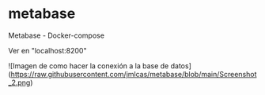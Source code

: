 # metabase
Metabase - Docker-compose

Ver en "localhost:8200"

<span>![</span><span>Imagen de como hacer la conexión a la base de datos</span><span>]</span><span>(</span><span>https://raw.githubusercontent.com/jmlcas/metabase/blob/main/Screenshot_2.png</span><span>)</span>
